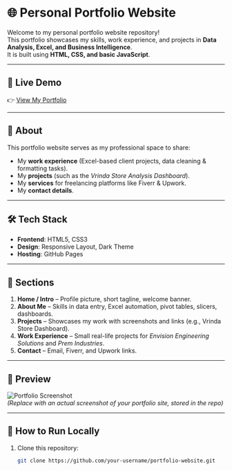 # 🌐 Personal Portfolio Website

Welcome to my personal portfolio website repository!  
This portfolio showcases my skills, work experience, and projects in **Data Analysis, Excel, and Business Intelligence**.  
It is built using **HTML, CSS, and basic JavaScript**.

---

## 🔗 Live Demo
👉 [View My Portfolio](https://nirnays03.github.io/Nirnays-portfolio/)  

---

## 📌 About
This portfolio website serves as my professional space to share:
- My **work experience** (Excel-based client projects, data cleaning & formatting tasks).
- My **projects** (such as the *Vrinda Store Analysis Dashboard*).
- My **services** for freelancing platforms like Fiverr & Upwork.
- My **contact details**.

---

## 🛠️ Tech Stack
- **Frontend**: HTML5, CSS3  
- **Design**: Responsive Layout, Dark Theme  
- **Hosting**: GitHub Pages  

---

## 📂 Sections
1. **Home / Intro** – Profile picture, short tagline, welcome banner.  
2. **About Me** – Skills in data entry, Excel automation, pivot tables, slicers, dashboards.  
3. **Projects** – Showcases my work with screenshots and links (e.g., Vrinda Store Dashboard).  
4. **Work Experience** – Small real-life projects for *Envision Engineering Solutions* and *Prem Industries*.  
5. **Contact** – Email, Fiverr, and Upwork links.

---

## 📸 Preview
![Portfolio Screenshot](images/screenshot.png)  
*(Replace with an actual screenshot of your portfolio site, stored in the repo)*

---

## 🚀 How to Run Locally
1. Clone this repository:
   ```bash
   git clone https://github.com/your-username/portfolio-website.git
